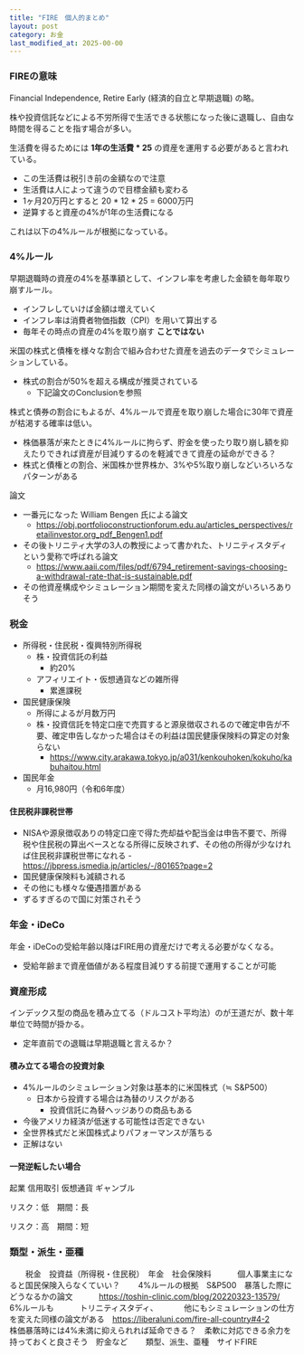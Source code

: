 ```yaml
---
title: "FIRE　個人的まとめ"
layout: post
category: お金
last_modified_at: 2025-00-00
---
```


### FIREの意味

Financial Independence, Retire Early (経済的自立と早期退職) の略。

株や投資信託などによる不労所得で生活できる状態になった後に退職し、自由な時間を得ることを指す場合が多い。

生活費を得るためには **1年の生活費 * 25** の資産を運用する必要があると言われている。
- この生活費は税引き前の金額なので注意
- 生活費は人によって違うので目標金額も変わる
- 1ヶ月20万円とすると 20 * 12 * 25 = 6000万円
- 逆算すると資産の4%が1年の生活費になる

これは以下の4%ルールが根拠になっている。


### 4%ルール

早期退職時の資産の4%を基準額として、インフレ率を考慮した金額を毎年取り崩すルール。
- インフレしていけば金額は増えていく
- インフレ率は消費者物価指数（CPI）を用いて算出する
- 毎年その時点の資産の4%を取り崩す **ことではない**

米国の株式と債権を様々な割合で組み合わせた資産を過去のデータでシミュレーションしている。
- 株式の割合が50%を超える構成が推奨されている
  - 下記論文のConclusionを参照

株式と債券の割合にもよるが、4%ルールで資産を取り崩した場合に30年で資産が枯渇する確率は低い。
- 株価暴落が来たときに4%ルールに拘らず、貯金を使ったり取り崩し額を抑えたりできれば資産が目減りするのを軽減できて資産の延命ができる？
- 株式と債権との割合、米国株か世界株か、3%や5%取り崩しなどいろいろなパターンがある

論文
- 一番元になった William Bengen 氏による論文
  - <https://obj.portfolioconstructionforum.edu.au/articles_perspectives/retailinvestor.org_pdf_Bengen1.pdf>
- その後トリニティ大学の3人の教授によって書かれた、トリニティスタディという愛称で呼ばれる論文
  - <https://www.aaii.com/files/pdf/6794_retirement-savings-choosing-a-withdrawal-rate-that-is-sustainable.pdf>
- その他資産構成やシミュレーション期間を変えた同様の論文がいろいろありそう


### 税金

- 所得税・住民税・復興特別所得税
  - 株・投資信託の利益
    - 約20%
  - アフィリエイト・仮想通貨などの雑所得
    - 累進課税
- 国民健康保険
  - 所得によるが月数万円
  - 株・投資信託を特定口座で売買すると源泉徴収されるので確定申告が不要、確定申告しなかった場合はその利益は国民健康保険料の算定の対象らない
    - <https://www.city.arakawa.tokyo.jp/a031/kenkouhoken/kokuho/kabuhaitou.html>
- 国民年金
  - 月16,980円（令和6年度）

#### 住民税非課税世帯
- NISAや源泉徴収ありの特定口座で得た売却益や配当金は申告不要で、所得税や住民税の算出ベースとなる所得に反映されず、その他の所得が少なければ住民税非課税世帯になれる
  -　<https://jbpress.ismedia.jp/articles/-/80165?page=2>
- 国民健康保険料も減額される
- その他にも様々な優遇措置がある
- ずるすぎるので国に対策されそう


### 年金・iDeCo

年金・iDeCoの受給年齢以降はFIRE用の資産だけで考える必要がなくなる。
- 受給年齢まで資産価値がある程度目減りする前提で運用することが可能


### 資産形成

インデックス型の商品を積み立てる（ドルコスト平均法）のが王道だが、数十年単位で時間が掛かる。
- 定年直前での退職は早期退職と言えるか？

#### 積み立てる場合の投資対象
- 4%ルールのシミュレーション対象は基本的に米国株式（≒ S&P500）
  - 日本から投資する場合は為替のリスクがある
    - 投資信託に為替ヘッジありの商品もある 
- 今後アメリカ経済が低迷する可能性は否定できない
- 全世界株式だと米国株式よりパフォーマンスが落ちる
- 正解はない

####

#### 一発逆転したい場合
起業
信用取引
仮想通貨
ギャンブル




リスク：低　期間：長

リスク：高　期間：短


### 類型・派生・亜種





　　税金　投資益（所得税・住民税）　年金　社会保険料
　　　個人事業主になると国民保険入らなくていい？
　　4%ルールの根拠　S&P500　暴落した際にどうなるかの論文
　　　https://toshin-clinic.com/blog/20220323-13579/ 
　　　6%ルールも
　　　トリニティスタディ、
　　　他にもシミュレーションの仕方を変えた同様の論文がある　https://liberaluni.com/fire-all-country#4-2 
　　　株価暴落時には4%未満に抑えられれば延命できる？　柔軟に対応できる余力を持っておくと良さそう　貯金など
　　類型、派生、亜種　サイドFIRE



